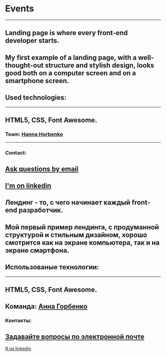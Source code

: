 # Events
---
Landing page is where every front-end developer starts.
---
My first example of a landing page, with a well-thought-out structure and stylish design, looks good both on a computer screen and on a smartphone screen.
---
## Used technologies:
---
HTML5,
CSS,
Font Awesome.
---
### Team: [Hanna Horbenko](https://github.com/HannaHorbenko)
---
### Contact:
<a href="mailto:yevhen.kurian@gmail.com">Ask questions by email</a>
---
[I'm on linkedin](https://www.linkedin.com/in/evhen-k-byte/)
---
Лендинг - то, с чего начинает каждый front-end разработчик.
---
Мой  первый пример лендинга, с продуманной структурой и стильным дизайном, хорошо смотрится как на экране компьютера, так и на экране смартфона.
---
## Использованые технологии:
---
HTML5,
CSS,
Font Awesome.
---
Команда: [Анна Горбенко](https://github.com/HannaHorbenko)
---
### Контакты:
<a href="mailto:yevhen.kurian@gmail.com">Задавайте вопросы по электронной почте</a>
---
[Я на linkedin](https://www.linkedin.com/in/evhen-k-byte/)
